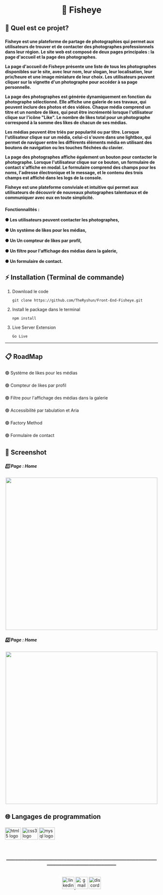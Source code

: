 <h1 align="center">📸 Fisheye</h1>

###

<h2 align="left">🤔 Quel est ce projet?</h2>

###

<h4 align="left">Fisheye est une plateforme de partage de photographies qui permet aux utilisateurs de trouver et de contacter des photographes professionnels dans leur région. Le site web est composé de deux pages principales : la page d'accueil et la page des photographes.

La page d'accueil de Fisheye présente une liste de tous les photographes disponibles sur le site, avec leur nom, leur slogan, leur localisation, leur prix/heure et une image miniature de leur choix. Les utilisateurs peuvent cliquer sur la vignette d'un photographe pour accéder à sa page personnelle.

La page des photographes est générée dynamiquement en fonction du photographe sélectionné. Elle affiche une galerie de ses travaux, qui peuvent inclure des photos et des vidéos. Chaque média comprend un titre et un nombre de likes, qui peut être incrémenté lorsque l'utilisateur clique sur l'icône "Like". Le nombre de likes total pour un photographe correspond à la somme des likes de chacun de ses médias.

Les médias peuvent être triés par popularité ou par titre. Lorsque l'utilisateur clique sur un média, celui-ci s'ouvre dans une lightbox, qui permet de naviguer entre les différents éléments média en utilisant des boutons de navigation ou les touches fléchées du clavier.

La page des photographes affiche également un bouton pour contacter le photographe. Lorsque l'utilisateur clique sur ce bouton, un formulaire de contact s'affiche en modal. Le formulaire comprend des champs pour les noms, l'adresse électronique et le message, et le contenu des trois champs est affiché dans les logs de la console.

Fisheye est une plateforme conviviale et intuitive qui permet aux utilisateurs de découvrir de nouveaux photographes talentueux et de communiquer avec eux en toute simplicité.
</h4>

###

<h4 align="left">Fonctionnalités : <br><br>●  Les utilisateurs peuvent contacter les photographes,
<br><br>●  Un système de likes pour les médias,
<br><br>●  Un Un compteur de likes par profil,
<br><br>●  Un filtre pour l'affichage des médias dans la galerie, 
<br><br>●  Un formulaire de contact.</h4>

###

<h2 align="left">⚡ Installation (Terminal de commande)</h2>


1. Download le code
    ```
    git clone https://github.com/TheRyshun/Front-End-Fisheye.git
    ```
2. Install le package dans le terminal

    ```
    npm install
    ```
3. Live Server Extension

    ```
    Go Live
    ```

---
###

<h2 align="left">📋 RoadMap</h2>

###

<p align="left">
🟢 Système de likes pour les médias<br><br>
🟢 Compteur de likes par profil<br><br>
🟢 Filtre pour l'affichage des médias dans la galerie<br><br>
🟢 Accessibilité par tabulation et Aria<br><br>
🟢 Factory Method<br><br>
🟢 Formulaire de contact</p>

###

<h2 align="left">📸 Screenshot</h2>

###

<h5 align="left">1️⃣ Page : Home</h5>

###

<div align="center">
  <img height="500" src="https://i.imgur.com/HRTfycQ.png"  />
</div>

###

<h5 align="left">2️⃣ Page : Home</h5>

###

<div align="center">
  <img height="500" src="https://i.imgur.com/RHXTQ1R.png"  />
</div>

###

<h2 align="left">🌐 Langages de programmation</h2>

###

<div align="left">
  <img src="https://cdn.jsdelivr.net/gh/devicons/devicon/icons/html5/html5-original.svg" height="40" width="52" alt="html5 logo"  />
  <img src="https://cdn.jsdelivr.net/gh/devicons/devicon/icons/css3/css3-original.svg" height="40" width="52" alt="css3 logo"  />
  <img src="https://cdn.jsdelivr.net/gh/devicons/devicon/icons/mysql/mysql-original.svg" height="40" width="52" alt="mysql logo"  />
</div>

###

<br>
<p align="center">═════════════════════════════════════════════════════════════════════════</p>
<br>

<div align="center">
  <a href="https://www.linkedin.com/in/thomas-tetrel/" target="_blank">
    <img src="https://img.shields.io/static/v1?message=LinkedIn&logo=linkedin&label=&color=0077B5&logoColor=white&labelColor=&style=for-the-badge" height="40" alt="linkedin logo"  />
  </a>
  <img src="https://img.shields.io/static/v1?message=Gmail&logo=gmail&label=thomastetrel&color=D14836&logoColor=white&labelColor=&style=for-the-badge" height="40" alt="gmail logo"  />
  <a href="https://discord.com/users/210035828796162048" target="_blank">
    <img src="https://img.shields.io/static/v1?message=Discord&logo=discord&label=&color=7289DA&logoColor=white&labelColor=&style=for-the-badge" height="40" alt="discord logo"  />
  </a>
</div>

###
